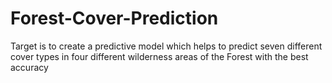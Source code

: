 # Forest-Cover-Prediction
Target is to create a predictive model which helps to predict seven different cover types in four different wilderness areas of the Forest with the best accuracy
